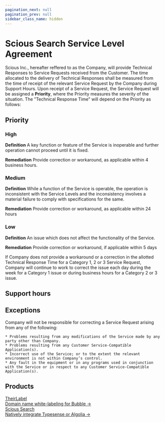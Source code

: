 ```yaml
---
pagination_next: null
pagination_prev: null
sidebar_class_name: hidden
---
```


# Scious Search Service Level Agreement

Scious Inc., hereafter reffered to as the Company, will provide Technical Responses to Service Requests received from the Customer. The time allocated to the delivery of Technical Responses shall be measured from the time of receipt of the relevant Service Request by the Company during Support Hours. Upon receipt of a Service Request, the Service Request will be assigned a **Priority**, where the Priority measures the severity of the situation. The "Technical Response Time" will depend on the Priority as follows:

## Priority

### High

**Definition** A key function or feature of the Service is inoperable and further operation cannot proceed until it is fixed.

**Remediation** Provide correction or workaround, as applicable within 4 business hours.

### Medium

**Definition** While a function of the Service is operable, the operation is inconsistent with the Service Levels and the inconsistency involves a material failure to comply with specifications for the same.

**Remediation** Provide correction or workaround, as applicable within 24 hours

### Low

**Definition** An issue which does not affect the functionality of the Service.

**Remediation** Provide correction or workaround, if applicable within 5 days

If Company does not provide a workaround or a correction in the allotted Technical Response Time for a Category 1, 2 or 3 Service Request, Company will continue to work to correct the issue each day during the week for a Category 1 issue or during business hours for a Category 2 or 3 issue.

## Support hours

## Exceptions

Company will not be responsible for correcting a Service Request arising from any of the following:

    * Problems resulting from any modifications of the Service made by any party other than Company.
    * Problems resulting from any Customer Service-Compatible Application(s).
    * Incorrect use of the Service; or to the extent the relevant environment is not within Company’s control.
    * Any fault in the equipment or in any programs used in conjunction with the Service or in respect to any Customer Service-Compatible Application(s).

## Products

<nav className="pagination-nav">
  <div className="pagination-nav__item">
    <a className="pagination-nav__link" href="theirlabel/latest">
      <div className="pagination-nav__sublabel">TheirLabel</div>
      <div className="pagination-nav__label">Domain name white-labeling for Bubble →</div>
    </a>
  </div>

  <div className="pagination-nav__item pagination-nav__item--next">
    <a className="pagination-nav__link" href="scious-search/latest">
      <div className="pagination-nav__sublabel">Scious Search</div>
      <div className="pagination-nav__label">Natively integrate Typesense or Algolia →</div>
    </a>
  </div> 
</nav>
